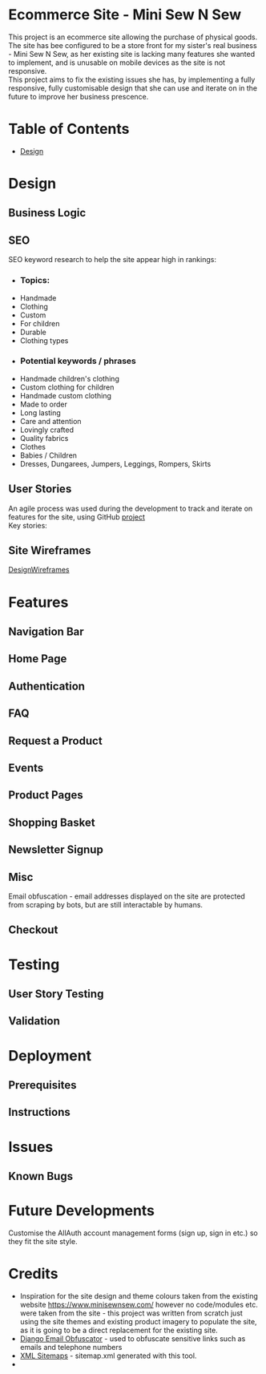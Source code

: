 # Ecommerce Site - Mini Sew N Sew
This project is an ecommerce site allowing the purchase of physical goods.
The site has bee configured to be a store front for my sister's real business - Mini Sew N Sew, as her existing site is lacking many features
she wanted to implement, and is unusable on mobile devices as the site is not responsive.  
This project aims to fix the existing issues she has, by implementing a fully responsive, fully customisable design that she can use and iterate
on in the future to improve her business prescence.  

# Table of Contents
- [Design](#design)

# Design
## Business Logic
## SEO
SEO keyword research to help the site appear high in rankings:
- ### Topics:
- Handmade
- Clothing
- Custom
- For children
- Durable
- Clothing types
- ### Potential keywords / phrases
- Handmade children's clothing
- Custom clothing for children
- Handmade custom clothing
- Made to order
- Long lasting
- Care and attention
- Lovingly crafted
- Quality fabrics
- Clothes
- Babies / Children
- Dresses, Dungarees, Jumpers, Leggings, Rompers, Skirts
## User Stories
An agile process was used during the development to track and iterate on features for the site, using GitHub [project](https://github.com/users/SiJiL82/projects/1)  
Key stories:  

## Site Wireframes
[DesignWireframes](docs/design_wireframes.md)  

# Features
## Navigation Bar
## Home Page
## Authentication
## FAQ
## Request a Product
## Events
## Product Pages
## Shopping Basket
## Newsletter Signup
## Misc
Email obfuscation - email addresses displayed on the site are protected from scraping by bots, but are still interactable by humans.  
## Checkout

# Testing
## User Story Testing
## Validation

# Deployment
## Prerequisites
## Instructions

# Issues
## Known Bugs
# Future Developments
Customise the AllAuth account management forms (sign up, sign in etc.) so they fit the site style. 
# Credits
- Inspiration for the site design and theme colours taken from the existing website https://www.minisewnsew.com/ however no code/modules etc. were taken from the site - this project was written from scratch just using the site themes and existing product imagery to populate the site, as it is going to be a direct replacement for the existing site.
- [Django Email Obfuscator](https://github.com/morninj/django-email-obfuscator) - used to obfuscate sensitive links such as emails and telephone numbers
- [XML Sitemaps](https://www.xml-sitemaps.com/) - sitemap.xml generated with this tool.
- 